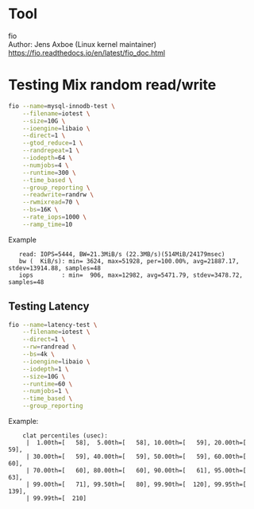 # Tool

fio  
Author: Jens Axboe (Linux kernel maintainer)
https://fio.readthedocs.io/en/latest/fio_doc.html

# Testing Mix random read/write

```bash
fio --name=mysql-innodb-test \
    --filename=iotest \
    --size=10G \
    --ioengine=libaio \
    --direct=1 \
    --gtod_reduce=1 \
    --randrepeat=1 \
    --iodepth=64 \
    --numjobs=4 \
    --runtime=300 \
    --time_based \
    --group_reporting \
    --readwrite=randrw \
    --rwmixread=70 \
    --bs=16K \
    --rate_iops=1000 \
    --ramp_time=10
```

Example

```
   read: IOPS=5444, BW=21.3MiB/s (22.3MB/s)(514MiB/24179msec)
   bw (  KiB/s): min= 3624, max=51928, per=100.00%, avg=21887.17, stdev=13914.88, samples=48
   iops        : min=  906, max=12982, avg=5471.79, stdev=3478.72, samples=48
```

## Testing Latency

```bash
fio --name=latency-test \
    --filename=iotest \
    --direct=1 \
    --rw=randread \
    --bs=4k \
    --ioengine=libaio \
    --iodepth=1 \
    --size=10G \
    --runtime=60 \
    --numjobs=1 \
    --time_based \
    --group_reporting
```

Example:

```
    clat percentiles (usec):
     |  1.00th=[   58],  5.00th=[   58], 10.00th=[   59], 20.00th=[   59],
     | 30.00th=[   59], 40.00th=[   59], 50.00th=[   59], 60.00th=[   60],
     | 70.00th=[   60], 80.00th=[   60], 90.00th=[   61], 95.00th=[   63],
     | 99.00th=[   71], 99.50th=[   80], 99.90th=[  120], 99.95th=[  139],
     | 99.99th=[  210]
```
